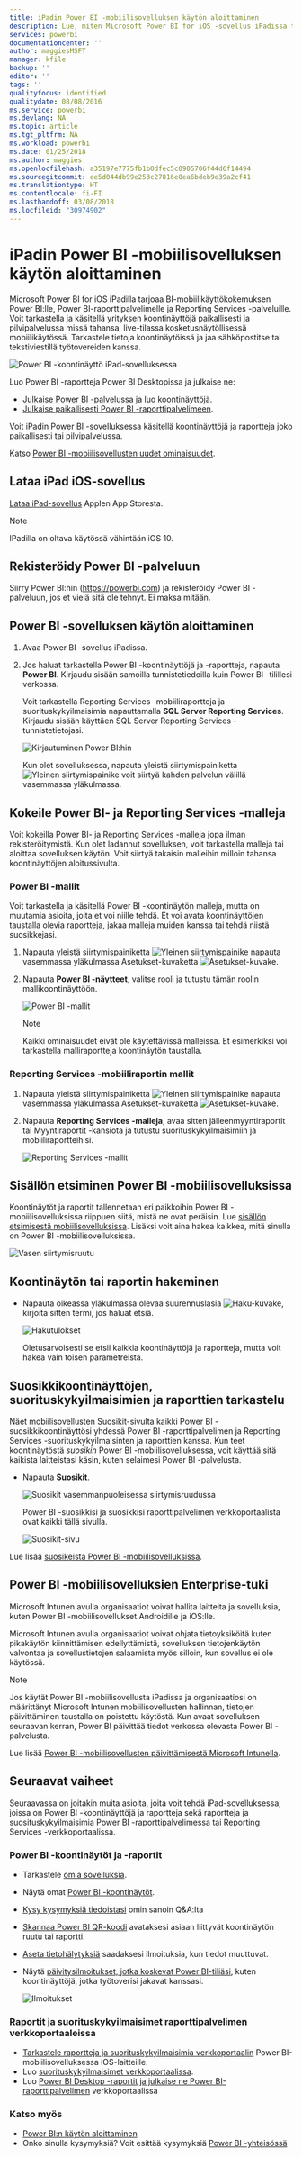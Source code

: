 ```yaml
---
title: iPadin Power BI -mobiilisovelluksen käytön aloittaminen
description: Lue, miten Microsoft Power BI for iOS -sovellus iPadissa tuo Power BI:n taskuusi, jotta pääset työtietoihisi mobiilisti sekä paikallisesti että pilvipalvelussa.
services: powerbi
documentationcenter: ''
author: maggiesMSFT
manager: kfile
backup: ''
editor: ''
tags: ''
qualityfocus: identified
qualitydate: 08/08/2016
ms.service: powerbi
ms.devlang: NA
ms.topic: article
ms.tgt_pltfrm: NA
ms.workload: powerbi
ms.date: 01/25/2018
ms.author: maggies
ms.openlocfilehash: a35197e7775fb1b0dfec5c0905706f44d6f14494
ms.sourcegitcommit: ee5d044db99e253c27816e0ea6bdeb9e39a2cf41
ms.translationtype: HT
ms.contentlocale: fi-FI
ms.lasthandoff: 03/08/2018
ms.locfileid: "30974902"
---
```

# <a name="get-started-with-the-power-bi-mobile-app-on-an-ipad"></a>iPadin Power BI -mobiilisovelluksen käytön aloittaminen
Microsoft Power BI for iOS iPadilla tarjoaa BI-mobiilikäyttökokemuksen Power BI:lle, Power BI-raporttipalvelimelle ja Reporting Services -palveluille. Voit tarkastella ja käsitellä yrityksen koontinäyttöjä paikallisesti ja pilvipalvelussa missä tahansa, live-tilassa kosketusnäytöllisessä mobiilikäytössä. Tarkastele tietoja koontinäytöissä ja jaa sähköpostitse tai tekstiviestillä työtovereiden kanssa. 

![Power BI -koontinäyttö iPad-sovelluksessa](media/mobile-ipad-app-get-started/power-bi-ipad-dashboard-sales-and-marketing.png)

Luo Power BI -raportteja Power BI Desktopissa ja julkaise ne:

* [Julkaise Power BI -palvelussa](service-get-started.md) ja luo koontinäyttöjä.
* [Julkaise paikallisesti Power BI -raporttipalvelimeen](report-server/quickstart-create-powerbi-report.md).

Voit iPadin Power BI -sovelluksessa käsitellä koontinäyttöjä ja raportteja joko paikallisesti tai pilvipalvelussa.

Katso [Power BI -mobiilisovellusten uudet ominaisuudet](mobile-whats-new-in-the-mobile-apps.md).

## <a name="download-the-ios-app-for-the-ipad"></a>Lataa iPad iOS-sovellus
[Lataa iPad-sovellus](http://go.microsoft.com/fwlink/?LinkId=522062) Applen App Storesta.

> [!NOTE]
> IPadilla on oltava käytössä vähintään iOS 10. 
> 
> 

## <a name="sign-up-for-the-power-bi-service"></a>Rekisteröidy Power BI -palveluun
Siirry Power BI:hin (https://powerbi.com) ja rekisteröidy Power BI -palveluun, jos et vielä sitä ole tehnyt. Ei maksa mitään.

## <a name="get-started-with-the-power-bi-app"></a>Power BI -sovelluksen käytön aloittaminen
1. Avaa Power BI -sovellus iPadissa.
2. Jos haluat tarkastella Power BI -koontinäyttöjä ja -raportteja, napauta **Power BI**. Kirjaudu sisään samoilla tunnistetiedoilla kuin Power BI -tilillesi verkossa. 
   
   Voit tarkastella Reporting Services -mobiiliraportteja ja suorituskykyilmaisimia napauttamalla **SQL Server Reporting Services**. Kirjaudu sisään käyttäen SQL Server Reporting Services -tunnistetietojasi.
   
   ![Kirjautuminen Power BI:hin](media/mobile-ipad-app-get-started/power-bi-connect-to-login.png)
   
   Kun olet sovelluksessa, napauta yleistä siirtymispainiketta ![Yleinen siirtymispainike](media/mobile-ipad-app-get-started/power-bi-iphone-global-nav-button.png) voit siirtyä kahden palvelun välillä vasemmassa yläkulmassa. 

## <a name="try-the-power-bi-and-reporting-services-samples"></a>Kokeile Power BI- ja Reporting Services -malleja
Voit kokeilla Power BI- ja Reporting Services -malleja jopa ilman rekisteröitymistä. Kun olet ladannut sovelluksen, voit tarkastella malleja tai aloittaa sovelluksen käytön. Voit siirtyä takaisin malleihin milloin tahansa koontinäyttöjen aloitussivulta.

### <a name="power-bi-samples"></a>Power BI -mallit
Voit tarkastella ja käsitellä Power BI -koontinäytön malleja, mutta on muutamia asioita, joita et voi niille tehdä. Et voi avata koontinäyttöjen taustalla olevia raportteja, jakaa malleja muiden kanssa tai tehdä niistä suosikkejasi.

1. Napauta yleistä siirtymispainiketta ![Yleinen siirtymispainike](media/mobile-ipad-app-get-started/power-bi-iphone-global-nav-button.png) napauta vasemmassa yläkulmassa Asetukset-kuvaketta ![Asetukset-kuvake](media/mobile-ipad-app-get-started/power-bi-ios-settings-gear.png).
2. Napauta **Power BI -näytteet**, valitse rooli ja tutustu tämän roolin mallikoontinäyttöön.  
   
   ![Power BI -mallit](media/mobile-ipad-app-get-started/pbi_ipad_samples2.png)
   
   > [!NOTE]
   > Kaikki ominaisuudet eivät ole käytettävissä malleissa. Et esimerkiksi voi tarkastella malliraportteja koontinäytön taustalla. 
   > 
   > 

### <a name="reporting-services-mobile-report-samples"></a>Reporting Services -mobiiliraportin mallit
1. Napauta yleistä siirtymispainiketta ![Yleinen siirtymispainike](media/mobile-ipad-app-get-started/power-bi-iphone-global-nav-button.png) napauta vasemmassa yläkulmassa Asetukset-kuvaketta ![Asetukset-kuvake](media/mobile-ipad-app-get-started/power-bi-ios-settings-gear.png).
2. Napauta **Reporting Services -malleja**, avaa sitten jälleenmyyntiraportit tai Myyntiraportit -kansiota ja tutustu suorituskykyilmaisimiin ja mobiiliraportteihisi.
   
   ![Reporting Services -mallit](media/mobile-ipad-app-get-started/power-bi-reporting-services-samples.png)

## <a name="find-your-content-in-the-power-bi-mobile-apps"></a>Sisällön etsiminen Power BI -mobiilisovelluksissa
Koontinäytöt ja raportit tallennetaan eri paikkoihin Power BI -mobiilisovelluksissa riippuen siitä, mistä ne ovat peräisin. Lue [sisällön etsimisestä mobiilisovelluksissa](mobile-apps-find-content-mobile-devices.md). Lisäksi voit aina hakea kaikkea, mitä sinulla on Power BI -mobiilisovelluksissa. 

![Vasen siirtymisruutu](media/mobile-ipad-app-get-started/power-bi-iphone-left-nav.png)

## <a name="search-for-a-dashboard-or-report"></a>Koontinäytön tai raportin hakeminen
* Napauta oikeassa yläkulmassa olevaa suurennuslasia ![Haku-kuvake](media/mobile-ipad-app-get-started/power-bi-ipad-search-icon.png), kirjoita sitten termi, jos haluat etsiä.
  
    ![Hakutulokset](media/mobile-ipad-app-get-started/power-bi-ipad-search.png)
  
    Oletusarvoisesti se etsii kaikkia koontinäyttöjä ja raportteja, mutta voit hakea vain toisen parametreista.

## <a name="view-your-favorite-dashboards-kpis-and-reports"></a>Suosikkikoontinäyttöjen, suorituskykyilmaisimien ja raporttien tarkastelu
Näet mobiilisovellusten Suosikit-sivulta kaikki Power BI -suosikkikoontinäyttösi yhdessä Power BI -raporttipalvelimen ja Reporting Services -suorituskykyilmaisinten ja raporttien kanssa. Kun teet koontinäytöstä *suosikin* Power BI -mobiilisovelluksessa, voit käyttää sitä kaikista laitteistasi käsin, kuten selaimesi Power BI -palvelusta. 

* Napauta **Suosikit**.
  
   ![Suosikit vasemmanpuoleisessa siirtymisruudussa](media/mobile-ipad-app-get-started/power-bi-iphone-favorites-nav.png)
  
   Power BI -suosikkisi ja suosikkisi raporttipalvelimen verkkoportaalista ovat kaikki tällä sivulla.
  
   ![Suosikit-sivu](media/mobile-ipad-app-get-started/power-bi-ipad-favorites.png)

Lue lisää [suosikeista Power BI -mobiilisovelluksissa](mobile-apps-favorites.md).

## <a name="enterprise-support-for-the-power-bi-mobile-apps"></a>Power BI -mobiilisovelluksien Enterprise-tuki
Microsoft Intunen avulla organisaatiot voivat hallita laitteita ja sovelluksia, kuten Power BI -mobiilisovellukset Androidille ja iOS:lle.

Microsoft Intunen avulla organisaatiot voivat ohjata tietoyksiköitä kuten pikakäytön kiinnittämisen edellyttämistä, sovelluksen tietojenkäytön valvontaa ja sovellustietojen salaamista myös silloin, kun sovellus ei ole käytössä.

> [!NOTE]
> Jos käytät Power BI -mobiilisovellusta iPadissa ja organisaatiosi on määrittänyt Microsoft Intunen mobiilisovellusten hallinnan, tietojen päivittäminen taustalla on poistettu käytöstä. Kun avaat sovelluksen seuraavan kerran, Power BI päivittää tiedot verkossa olevasta Power BI -palvelusta.
> 
> 

Lue lisää [Power BI -mobiilisovellusten päivittämisestä Microsoft Intunella](service-admin-mobile-intune.md). 

## <a name="next-steps"></a>Seuraavat vaiheet
Seuraavassa on joitakin muita asioita, joita voit tehdä iPad-sovelluksessa, joissa on Power BI -koontinäyttöjä ja raportteja sekä raportteja ja suosituskykyilmaisimia Power BI -raporttipalvelimessa tai Reporting Services -verkkoportaalissa.

### <a name="power-bi-dashboards-and-reports"></a>Power BI -koontinäytöt ja -raportit
* Tarkastele [omia sovelluksia](service-install-use-apps.md).
* Näytä omat [Power BI -koontinäytöt](mobile-apps-view-dashboard.md).
* [Kysy kysymyksiä tiedoistasi](mobile-apps-ios-qna.md) omin sanoin Q&A:lta
* [Skannaa Power BI QR-koodi](mobile-apps-qr-code.md) avataksesi asiaan liittyvät koontinäytön ruutu tai raportti.
* [Aseta tietohälytyksiä](mobile-set-data-alerts-in-the-mobile-apps.md) saadaksesi ilmoituksia, kun tiedot muuttuvat.
* Näytä [päivitysilmoitukset, jotka koskevat Power BI-tiliäsi](mobile-apps-notification-center.md), kuten koontinäyttöjä, jotka työtoverisi jakavat kanssasi.
  
  ![Ilmoitukset](media/mobile-ipad-app-get-started/power-bi-ipad-notifications.png)

### <a name="reports-and-kpis-on-the-report-server-web-portals"></a>Raportit ja suorituskykyilmaisimet raporttipalvelimen verkkoportaaleissa
* [Tarkastele raportteja ja suorituskykyilmaisimia verkkoportaalin](mobile-app-ssrs-kpis-mobile-on-premises-reports.md) Power BI-mobiilisovelluksessa iOS-laitteille.
* Luo [suorituskykyilmaisimet verkkoportaalissa](https://docs.microsoft.com/sql/reporting-services/working-with-kpis-in-reporting-services).
* Luo [Power BI Desktop -raportit ja julkaise ne Power BI-raporttipalvelimen](report-server/quickstart-create-powerbi-report.md) verkkoportaalissa

### <a name="see-also"></a>Katso myös
* [Power BI:n käytön aloittaminen](service-get-started.md)  
* Onko sinulla kysymyksiä? Voit esittää kysymyksiä [Power BI -yhteisössä](http://community.powerbi.com/)


